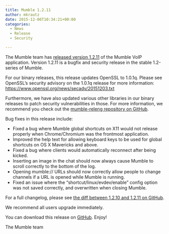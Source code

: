 ```yaml
---
title: Mumble 1.2.11
author: mkrautz
date: 2015-12-06T10:34:21+00:00
categories:
  - News
  - Release
  - Security

---
```

<img class="alignleft size-full wp-image-232" title="Mumblesoftwarelogo" src="http://mumble.sourceforge.net/w/logo.png" alt="" />The Mumble team has [released version 1.2.11][1] of the Mumble VoIP application. Version 1.2.11 is a bugfix and security release in the stable 1.2-series of Mumble.

<!--more-->

For our binary releases, this release updates OpenSSL to 1.0.1q. Please see OpenSSL&#8217;s security advisory on the 1.0.1q release for more information: <https://www.openssl.org/news/secadv/20151203.txt>

Furthermore, we have also updated various other libraries in our binary releases to patch security vulnerabilities in those. For more information, we recommend you check out the [mumble-releng repository on GitHub][2].

Bug fixes in this release include:

  * Fixed a bug where Mumble global shortcuts on X11 would not release properly when Chrome/Chromium was the frontmost application.
  * Improved the help text for allowing keyboard keys to be used for global shortcuts on OS X Mavericks and above.
  * Fixed a bug where clients would automatically reconnect after being kicked.
  * Inserting an image in the chat should now always cause Mumble to scroll correctly to the bottom of the log.
  * Opening mumble:// URLs should now correctly allow people to change channels if a URL is opened while Mumble is running.
  * Fixed an issue where the &#8220;shortcut/linux/evdev/enable&#8221; config option was not saved correctly, and overwritten when closing Mumble.

For a full changelog, please see [the diff between 1.2.10 and 1.2.11 on GitHub][3].

We recommend all users upgrade immediately.

You can download this release on [GitHub][4]. Enjoy!

The Mumble team

 [1]: https://github.com/mumble-voip/mumble/releases/tag/1.2.11
 [2]: https://github.com/mumble-voip/mumble-releng/tree/master/buildenv/1.2.x
 [3]: https://github.com/mumble-voip/mumble/compare/1.2.10...1.2.11
 [4]: https://github.com/mumble-voip/mumble/releases/tag/1.2.11 "https://github.com/mumble-voip/mumble/releases/tag/1.2.11"
